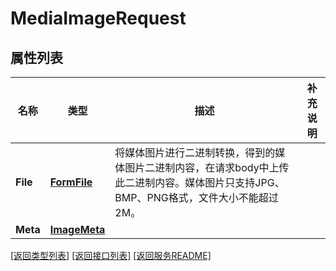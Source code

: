 # MediaImageRequest

## 属性列表

名称 | 类型 | 描述 | 补充说明
------------ | ------------- | ------------- | -------------
**File** | [**FormFile**](FormFile.md) | 将媒体图片进行二进制转换，得到的媒体图片二进制内容，在请求body中上传此二进制内容。媒体图片只支持JPG、BMP、PNG格式，文件大小不能超过2M。 | 
**Meta** | [**ImageMeta**](ImageMeta.md) |  | 

[\[返回类型列表\]](README.md#类型列表)
[\[返回接口列表\]](README.md#接口列表)
[\[返回服务README\]](README.md)


